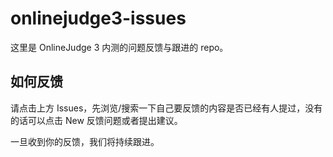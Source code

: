 # onlinejudge3-issues

这里是 OnlineJudge 3 内测的问题反馈与跟进的 repo。

## 如何反馈

请点击上方 Issues，先浏览/搜索一下自己要反馈的内容是否已经有人提过，没有的话可以点击 New 反馈问题或者提出建议。

一旦收到你的反馈，我们将持续跟进。
